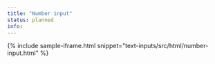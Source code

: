 ```yaml
---
title: "Number input"
status: planned
info:
---
```


{% include sample-iframe.html snippet="text-inputs/src/html/number-input.html" %}